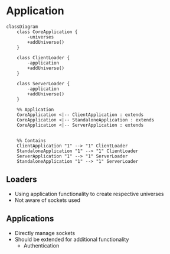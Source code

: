 # Application

```mermaid
classDiagram
	class CoreApplication {
		-universes
		+addUniverse()
	}

	class ClientLoader {
		-application
		+addUniverse()
	}

	class ServerLoader {
		-application
		+addUniverse()
	}

	%% Application
	CoreApplication <|-- ClientApplication : extends
	CoreApplication <|-- StandaloneApplication : extends
	CoreApplication <|-- ServerApplication : extends


	%% Contains
	ClientApplication "1" --> "1" ClientLoader
	StandaloneApplication "1" --> "1" ClientLoader
	ServerApplication "1" --> "1" ServerLoader
	StandaloneApplication "1" --> "1" ServerLoader
```

## Loaders

- Using application functionality to create respective universes
- Not aware of sockets used

## Applications
- Directly manage sockets
- Should be extended for additional functionality
	- Authentication
